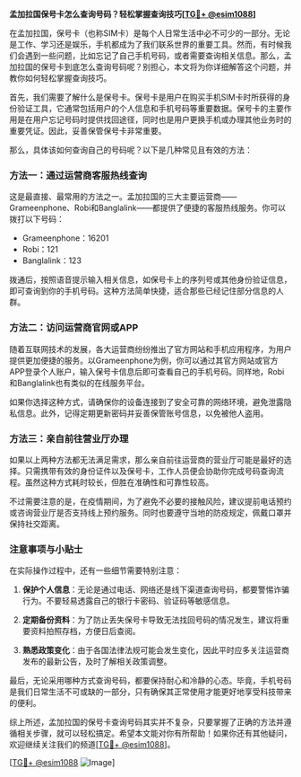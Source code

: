 **孟加拉国保号卡怎么查询号码？轻松掌握查询技巧[[TG💪+ @esim1088](https://t.me/s/esim1088)]**

在孟加拉国，保号卡（也称SIM卡）是每个人日常生活中必不可少的一部分。无论是工作、学习还是娱乐，手机都成为了我们联系世界的重要工具。然而，有时候我们会遇到一些问题，比如忘记了自己手机号码，或者需要查询相关信息。那么，孟加拉国的保号卡到底怎么查询号码呢？别担心，本文将为你详细解答这个问题，并教你如何轻松掌握查询技巧。

首先，我们需要了解什么是保号卡。保号卡是用户在购买手机SIM卡时所获得的身份验证工具，它通常包括用户的个人信息和手机号码等重要数据。保号卡的主要作用是在用户忘记号码时提供找回途径，同时也是用户更换手机或办理其他业务时的重要凭证。因此，妥善保管保号卡非常重要。

那么，具体该如何查询自己的号码呢？以下是几种常见且有效的方法：

### 方法一：通过运营商客服热线查询

这是最直接、最常用的方法之一。孟加拉国的三大主要运营商——Grameenphone、Robi和Banglalink——都提供了便捷的客服热线服务。你可以拨打以下号码：

- Grameenphone：16201
- Robi：121
- Banglalink：123

拨通后，按照语音提示输入相关信息，如保号卡上的序列号或其他身份验证信息，即可查询到你的手机号码。这种方法简单快捷，适合那些已经记住部分信息的人群。

### 方法二：访问运营商官网或APP

随着互联网技术的发展，各大运营商纷纷推出了官方网站和手机应用程序，为用户提供更加便捷的服务。以Grameenphone为例，你可以通过其官方网站或官方APP登录个人账户，输入保号卡信息后即可查看自己的手机号码。同样地，Robi和Banglalink也有类似的在线服务平台。

如果你选择这种方式，请确保你的设备连接到了安全可靠的网络环境，避免泄露隐私信息。此外，记得定期更新密码并妥善保管账号信息，以免被他人盗用。

### 方法三：亲自前往营业厅办理

如果以上两种方法都无法满足需求，那么亲自前往运营商的营业厅可能是最好的选择。只需携带有效的身份证件以及保号卡，工作人员便会协助你完成号码查询流程。虽然这种方式耗时较长，但胜在准确性和可靠性较高。

不过需要注意的是，在疫情期间，为了避免不必要的接触风险，建议提前电话预约或咨询营业厅是否支持线上预约服务。同时也要遵守当地的防疫规定，佩戴口罩并保持社交距离。

### 注意事项与小贴士

在实际操作过程中，还有一些细节需要特别注意：

1. **保护个人信息**：无论是通过电话、网络还是线下渠道查询号码，都要警惕诈骗行为。不要轻易透露自己的银行卡密码、验证码等敏感信息。
   
2. **定期备份资料**：为了防止丢失保号卡导致无法找回号码的情况发生，建议将重要资料拍照存档，方便日后查阅。

3. **熟悉政策变化**：由于各国法律法规可能会发生变化，因此平时应多关注运营商发布的最新公告，及时了解相关政策调整。

最后，无论采用哪种方式查询号码，都要保持耐心和冷静的心态。毕竟，手机号码是我们日常生活不可或缺的一部分，只有确保其正常使用才能更好地享受科技带来的便利。

综上所述，孟加拉国的保号卡查询号码其实并不复杂，只要掌握了正确的方法并遵循相关步骤，就可以轻松搞定。希望本文能对你有所帮助！如果你还有其他疑问，欢迎继续关注我们的频道[[TG💪+ @esim1088](https://t.me/s/esim1088)]。

[[TG💪+ @esim1088](https://t.me/s/esim1088) ![Image](https://i.postimg.cc/4NQfJmqS/Snipaste-2025-05-13-00-14-12.png)]